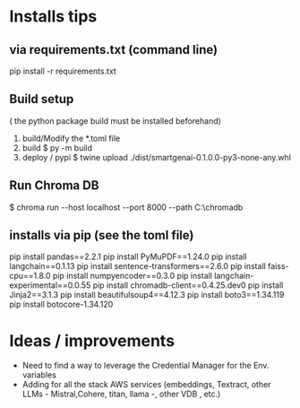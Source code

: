 # Installs tips
## via requirements.txt (command line)
pip install -r requirements.txt

## Build setup
( the python package build must be installed beforehand)
1) build/Modify the *.toml file
2) build 
   $ py -m build
3) deploy / pypi 
   $ twine upload ./dist/smartgenai-0.1.0.0-py3-none-any.whl

## Run Chroma DB
$ chroma run --host localhost --port 8000 --path C:\\chromadb

## installs via pip (see the toml file)
pip install pandas==2.2.1
pip install PyMuPDF==1.24.0
pip install langchain==0.1.13
pip install sentence-transformers==2.6.0
pip install faiss-cpu==1.8.0
pip install numpyencoder==0.3.0
pip install langchain-experimental==0.0.55
pip install chromadb-client==0.4.25.dev0
pip install Jinja2==3.1.3
pip install beautifulsoup4==4.12.3
pip install boto3==1.34.119
pip install botocore-1.34.120

# Ideas / improvements
* Need to find a way to leverage the Credential Manager for the Env. variables
* Adding for all the stack AWS services (embeddings, Textract, other LLMs - Mistral,Cohere, titan, llama -, other VDB , etc.)